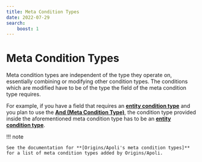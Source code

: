 ```yaml
---
title: Meta Condition Types
date: 2022-07-29
search:
    boost: 1
---
```


#   Meta Condition Types

Meta condition types are independent of the type they operate on, essentially combining or modifying other condition types. The conditions which are modified have to be of the type the field of the meta condition type requires.

For example, if you have a field that requires an **[entity condition type]** and you plan to use the **[And (Meta Condition Type)]**, the condition type provided inside the aforementioned meta condition type has to be an **[entity condition type]**.

!!! note

    See the documentation for **[Origins/Apoli's meta condition types]** for a list of meta condition types added by Origins/Apoli.



[entity condition type]: entity_condition_types.md
[And (Meta Condition Type)]: https://origins.readthedocs.io/en/latest/types/meta_condition_types/and
[Origins/Apoli's meta condition types]: https://origins.readthedocs.io/en/latest/types/meta_condition_types
